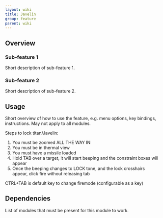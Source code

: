 ```yaml
---
layout: wiki
title: Javelin
group: feature
parent: wiki
---
```


## Overview

### Sub-feature 1
Short description of sub-feature 1.

### Sub-feature 2
Short description of sub-feature 2.


## Usage

Short overview of how to use the feature, e.g. menu options, key bindings, 
instructions. May not apply to all modules.

Steps to lock titan/Javelin:

1. You must be zoomed ALL THE WAY IN
2. You must be in thermal view
3. You must have a missile loaded
4. Hold TAB over a target, it will start beeping and the constraint boxes will appear
5. Once the beeping changes to LOCK tone, and the lock crosshairs appear, click fire without releasing tab

CTRL+TAB is default key to change firemode (configurable as a key)


## Dependencies

List of modules that must be present for this module to work.
